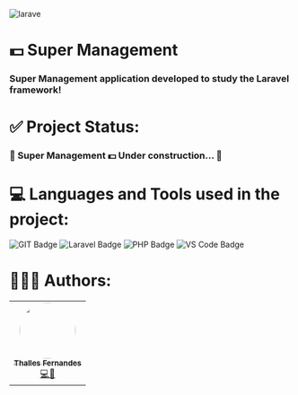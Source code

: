 ![larave](https://user-images.githubusercontent.com/57325727/137646585-6cde309a-230d-41c5-84f2-a9d8759e311e.png)

# 💵 Super Management 

### Super Management application developed to study the Laravel framework!

# ✅ Project Status:
### 🚧 Super Management 💵 Under construction... 🚧

# 💻 Languages and Tools used in the project:
![GIT Badge](https://img.shields.io/badge/Git-F05032?style=for-the-badge&logo=git&logoColor=white)
![Laravel Badge](https://img.shields.io/badge/Laravel-FF2D20?style=for-the-badge&logo=laravel&logoColor=white)
![PHP Badge](https://img.shields.io/badge/PHP-777BB4?style=for-the-badge&logo=php&logoColor=white)
![VS Code Badge](https://img.shields.io/badge/Visual_Studio_Code-0078D4?style=for-the-badge&logo=visual%20studio%20code&logoColor=white)

# 👨🏻‍💻 Authors:

<table>
  <tr>
    <td align="center"><a href="https://github.com/ThallesLana"><img style="border-radius: 50%;" src="https://avatars.githubusercontent.com/u/57325727?v=4" width="100px;" alt=""/><br /><sub><b>Thalles Fernandes</b></sub></a><br /><a href="https://github.com/ThallesLana" title="Thalles">💻🚀</a></td>
</table>

